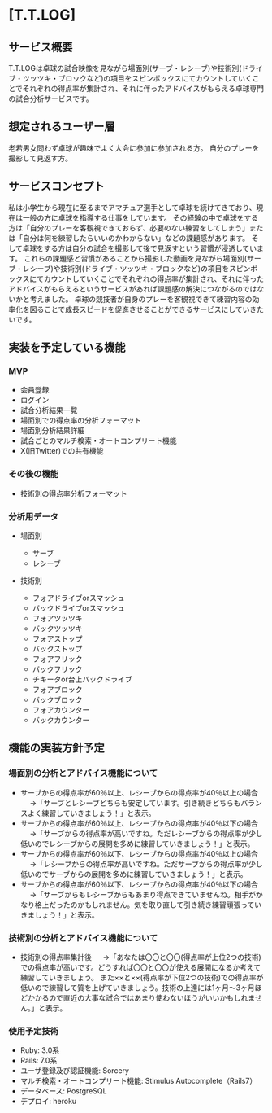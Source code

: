 # [T.T.LOG]

## サービス概要
T.T.LOGは卓球の試合映像を見ながら場面別(サーブ・レシーブ)や技術別(ドライブ・ツッツキ・ブロックなど)の項目をスピンボックスにてカウントしていくことでそれぞれの得点率が集計され、それに伴ったアドバイスがもらえる卓球専門の試合分析サービスです。

## 想定されるユーザー層
老若男女問わず卓球が趣味でよく大会に参加に参加される方。
自分のプレーを撮影して見返す方。

## サービスコンセプト
私は小学生から現在に至るまでアマチュア選手として卓球を続けてきており、現在は一般の方に卓球を指導する仕事をしています。
その経験の中で卓球をする方は「自分のプレーを客観視できておらず、必要のない練習をしてしまう」または「自分は何を練習したらいいのかわからない」などの課題感があります。
そして卓球をする方は自分の試合を撮影して後で見返すという習慣が浸透しています。
これらの課題感と習慣があることから撮影した動画を見ながら場面別(サーブ・レシーブ)や技術別(ドライブ・ツッツキ・ブロックなど)の項目をスピンボックスにてカウントしていくことでそれぞれの得点率が集計され、それに伴ったアドバイスがもらえるというサービスがあれば課題感の解決につながるのではないかと考えました。
卓球の競技者が自身のプレーを客観視できて練習内容の効率化を図ることで成長スピードを促進させることができるサービスにしていきたいです。

## 実装を予定している機能
### MVP
* 会員登録
* ログイン
* 試合分析結果一覧
* 場面別での得点率の分析フォーマット
* 場面別分析結果詳細
* 試合ごとのマルチ検索・オートコンプリート機能
* X(旧Twitter)での共有機能

### その後の機能
* 技術別の得点率分析フォーマット

### 分析用データ
* 場面別
  * サーブ
  * レシーブ

* 技術別
  * フォアドライブorスマッシュ
  * バックドライブorスマッシュ
  * フォアツッツキ
  * バックツッツキ
  * フォアストップ
  * バックストップ
  * フォアフリック
  * バックフリック
  * チキータor台上バックドライブ
  * フォアブロック
  * バックブロック
  * フォアカウンター
  * バックカウンター

## 機能の実装方針予定
### 場面別の分析とアドバイス機能について
  * サーブからの得点率が60％以上、レシーブからの得点率が40％以上の場合
　  →「サーブとレシーブどちらも安定しています。引き続きどちらもバランスよく練習していきましょう！」と表示。
  * サーブからの得点率が60％以上、レシーブからの得点率が40％以下の場合
　  →「サーブからの得点率が高いですね。ただレシーブからの得点率が少し低いのでレシーブからの展開を多めに練習していきましょう！」と表示。
  * サーブからの得点率が60％以下、レシーブからの得点率が40％以上の場合
　  →「レシーブからの得点率が高いですね。ただサーブからの得点率が少し低いのでサーブからの展開を多めに練習していきましょう！」と表示。
  * サーブからの得点率が60％以下、レシーブからの得点率が40％以下の場合
　  →「サーブからもレシーブからもあまり得点できていませんね。相手がかなり格上だったのかもしれません。気を取り直して引き続き練習頑張っていきましょう！」と表示。

### 技術別の分析とアドバイス機能について
  * 技術別の得点率集計後
　  →「あなたは〇〇と〇〇(得点率が上位2つの技術)での得点率が高いです。どうすれば〇〇と〇〇が使える展開になるか考えて練習していきましょう。
また××と××(得点率が下位2つの技術)での得点率が低いので練習して質を上げていきましょう。技術の上達には1ヶ月〜3ヶ月ほどかかるので直近の大事な試合ではあまり使わないほうがいいかもしれません。」と表示。

### 使用予定技術
* Ruby: 3.0系
* Rails: 7.0系
* ユーザ登録及び認証機能: Sorcery
* マルチ検索・オートコンプリート機能: Stimulus Autocomplete（Rails7）
* データベース: PostgreSQL
* デプロイ: heroku
